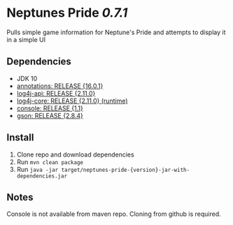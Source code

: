 # Neptunes Pride _0.7.1_
Pulls simple game information for Neptune's Pride and attempts to display it in a simple UI

## Dependencies
- JDK 10
- [annotations: RELEASE {16.0.1}](https://www.jetbrains.com/)
- [log4j-api: RELEASE {2.11.0}](https://logging.apache.org/log4j/2.x/)
- [log4j-core: RELEASE {2.11.0} (runtime)](https://logging.apache.org/log4j/2.x/)
- [console: RELEASE {1.1}](https://github.com/Macro303/Console)
- [gson: RELEASE {2.8.4}](https://github.com/google/gson)

## Install

1. Clone repo and download dependencies
2. Run `mvn clean package`
3. Run `java -jar target/neptunes-pride-{version}-jar-with-dependencies.jar`

## Notes
Console is not available from maven repo. Cloning from github is required.
